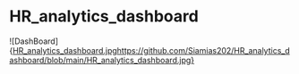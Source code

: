 # HR_analytics_dashboard
![DashBoard]{[HR_analytics_dashboard.jpg](https://github.com/Siamias202/HR_analytics_dashboard/blob/main/HR_analytics_dashboard.jpg)https://github.com/Siamias202/HR_analytics_dashboard/blob/main/HR_analytics_dashboard.jpg}
